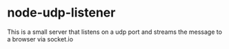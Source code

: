 node-udp-listener
=================

This is a small server that listens on a udp port and streams the message to a browser via socket.io
